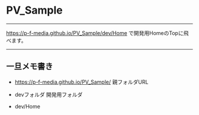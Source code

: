 # PV_Sample
---  

https://p-f-media.github.io/PV_Sample/dev/Home
で開発用HomeのTopに飛べます。

---  
## 一旦メモ書き
- https://p-f-media.github.io/PV_Sample/ 
親フォルダURL

- devフォルダ
開発用フォルダ

- dev/Home
    